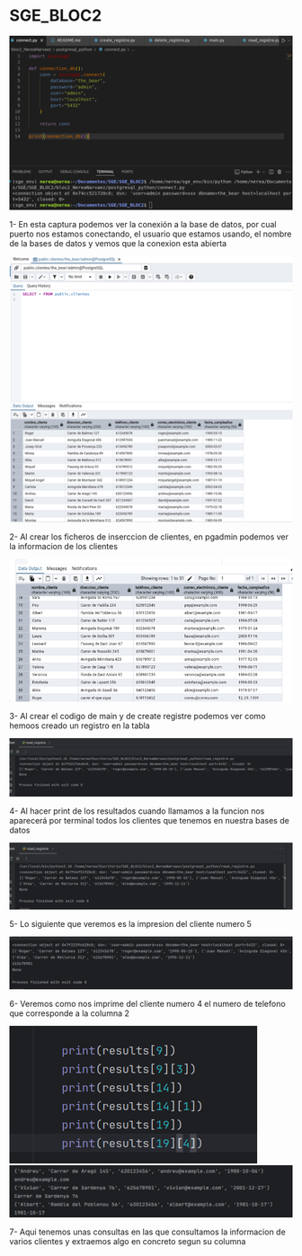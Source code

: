 # SGE_BLOC2

![](/bloc2_NereaNarvaez/imagenes/printConnect.png)

1- En esta captura podemos ver la conexión a la base de datos, por cual puerto nos estamos conectando, el usuario que estamos usando, el nombre de la bases de datos y vemos que la conexion esta abierta

![](/bloc2_NereaNarvaez/imagenes/parte2.png)

2- Al crear los ficheros de inserccion de clientes, en pgadmin podemos ver la informacion de los clientes

![](/bloc2_NereaNarvaez/imagenes/parte3.png)

3- Al crear el codigo de main y de create registre podemos ver como hemoos creado un registro en la tabla

![](/bloc2_NereaNarvaez/imagenes/img.png)

4- Al hacer print de los resultados cuando llamamos a la funcion nos aparecerá por terminal todos los clientes que tenemos en nuestra bases de datos

![](/bloc2_NereaNarvaez/imagenes/img_1.png)

5- Lo siguiente que veremos es la impresion del cliente numero 5

![](/bloc2_NereaNarvaez/imagenes/img_2.png)

6- Veremos como nos imprime del cliente numero 4 el numero de telefono que corresponde a la columna 2

![](/bloc2_NereaNarvaez/imagenes/img_4.png)
![](/bloc2_NereaNarvaez/imagenes/img_3.png)

7- Aqui tenemos unas consultas en las que consultamos la informacion de varios clientes y extraemos algo en concreto segun su columna
